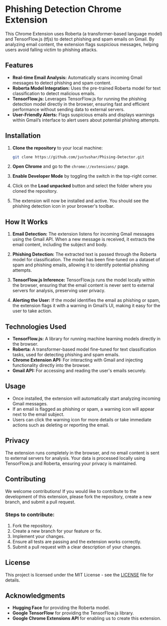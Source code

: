 # Phishing Detection Chrome Extension

This Chrome Extension uses Roberta (a transformer-based language model) and TensorFlow.js (tfjs) to detect phishing and spam emails on Gmail. By analyzing email content, the extension flags suspicious messages, helping users avoid falling victim to phishing attacks.

## Features

- **Real-time Email Analysis:** Automatically scans incoming Gmail messages to detect phishing and spam content.
- **Roberta Model Integration:** Uses the pre-trained Roberta model for text classification to detect malicious emails.
- **TensorFlow.js:** Leverages TensorFlow.js for running the phishing detection model directly in the browser, ensuring fast and efficient performance without sending data to external servers.
- **User-Friendly Alerts:** Flags suspicious emails and displays warnings within Gmail’s interface to alert users about potential phishing attempts.

## Installation

1. **Clone the repository** to your local machine:
    ```bash
    git clone https://github.com/justushar/Phising-Detector.git
    ```

2. **Open Chrome** and go to the `chrome://extensions/` page.

3. **Enable Developer Mode** by toggling the switch in the top-right corner.

4. Click on the **Load unpacked** button and select the folder where you cloned the repository.

5. The extension will now be installed and active. You should see the phishing detection icon in your browser's toolbar.

## How It Works

1. **Email Detection:** The extension listens for incoming Gmail messages using the Gmail API. When a new message is received, it extracts the email content, including the subject and body.

2. **Phishing Detection:** The extracted text is passed through the Roberta model for classification. The model has been fine-tuned on a dataset of spam and phishing emails, allowing it to identify potential phishing attempts.

3. **TensorFlow.js Inference:** TensorFlow.js runs the model locally within the browser, ensuring that the email content is never sent to external servers for analysis, preserving user privacy.

4. **Alerting the User:** If the model identifies the email as phishing or spam, the extension flags it with a warning in Gmail’s UI, making it easy for the user to take action.

## Technologies Used

- **TensorFlow.js:** A library for running machine learning models directly in the browser.
- **Roberta:** A transformer-based model fine-tuned for text classification tasks, used for detecting phishing and spam emails.
- **Chrome Extension API:** For interacting with Gmail and injecting functionality directly into the browser.
- **Gmail API:** For accessing and reading the user's emails securely.

## Usage

- Once installed, the extension will automatically start analyzing incoming Gmail messages.
- If an email is flagged as phishing or spam, a warning icon will appear next to the email subject.
- Users can click the warning icon for more details or take immediate actions such as deleting or reporting the email.

## Privacy

The extension runs completely in the browser, and no email content is sent to external servers for analysis. Your data is processed locally using TensorFlow.js and Roberta, ensuring your privacy is maintained.

## Contributing

We welcome contributions! If you would like to contribute to the development of this extension, please fork the repository, create a new branch, and submit a pull request.

### Steps to contribute:
1. Fork the repository.
2. Create a new branch for your feature or fix.
3. Implement your changes.
4. Ensure all tests are passing and the extension works correctly.
5. Submit a pull request with a clear description of your changes.

## License

This project is licensed under the MIT License - see the [LICENSE](LICENSE) file for details.

## Acknowledgments

- **Hugging Face** for providing the Roberta model.
- **Google TensorFlow** for providing the TensorFlow.js library.
- **Google Chrome Extensions API** for enabling us to create this extension.

